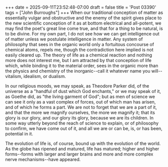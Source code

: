 +++
date = 2025-09-11T23:52:48-07:00
draft = false
title = 'Post 03390'
tags = ["John Burroughs"]
+++
When our traditional conception of matter as essentially vulgar and obstructive and the enemy of the spirit gives place to the new scientific conception of it as at bottom electrical and all-potent, we may find the poet's great line come true, and that for a thing to be natural, is to be divine. For my own part, I do not see how we can get intelligence out of matter unless we postulate intelligence in matter. Any system of philosophy that sees in the organic world only a fortuitous concourse of chemical atoms, repels me, though the contradiction here implied is not easily cleared up. The theory of life as a chemical reaction and nothing more does not interest me, but I am attracted by that conception of life which, while binding it to the material order, sees in the organic more than the physics and chemistry of the inorganic--call it whatever name you will--vitalism, idealism, or dualism.

In our religious moods, we may speak, as Theodore Parker did, of the universe as a "handful of dust which God enchants," or we may speak of it, as Goethe did, as "the living garment of God"; but as men of science we can see it only as a vast complex of forces, out of which man has arisen, and of which he forms a part. We are not to forget that we are a part of it, and that the more we magnify ourselves, the more we magnify it; that its glory is our glory, and our glory its glory, because we are its children. In some way utterly beyond the reach of science to explain, or of philosophy to confirm, we have come out of it, and all we are or can be, is, or has been, potential in it.

The evolution of life is, of course, bound up with the evolution of the world. As the globe has ripened and matured, life has matured; higher and higher forms--forms with larger and larger brains and more and more complex nerve mechanisms--have appeared.
